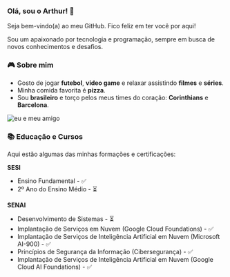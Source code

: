 ### Olá, sou o Arthur! 👋

Seja bem-vindo(a) ao meu GitHub. Fico feliz em ter você por aqui!

Sou um apaixonado por tecnologia e programação, sempre em busca de novos conhecimentos e desafios.

### 🎮 Sobre mim

* Gosto de jogar **futebol**, **video game** e relaxar assistindo **filmes** e **séries**.
* Minha comida favorita é **pizza**.
* Sou **brasileiro** e torço pelos meus times do coração: **Corinthians** e **Barcelona**.

<img src="C:\Users\Arthur Morais\Downloads\Design sem nome (1).png" alt="eu e meu amigo">

### 📚 Educação e Cursos

Aqui estão algumas das minhas formações e certificações:

**SESI**
* Ensino Fundamental - ✅
* 2º Ano do Ensino Médio - ⏳

**SENAI**
* Desenvolvimento de Sistemas - ⏳
* Implantação de Serviços em Nuvem (Google Cloud Foundations) - ✅
* Implantação de Serviços de Inteligência Artificial em Nuvem (Microsoft AI-900) - ✅
* Princípios de Segurança da Informação (Cibersegurança) - ✅
* Implantação de Serviços de Inteligência Artificial em Nuvem (Google Cloud AI Foundations) - ✅

